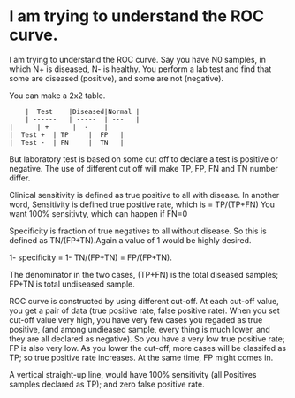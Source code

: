# I am trying to understand the ROC curve.
I am trying to understand the ROC curve. Say you have N0 samples, in which N+ is diseased, N- is healthy.
You perform a lab test and find that some are diseased (positive), and some are not (negative). 

You can make a 2x2 table.

    	|  Test    |Diseased|Normal |
        | ------   | -----  | ---   | 
	|  	   | +      |  -    |
	|  Test +  | TP     |  FP   |
	|  Test -  | FN     |  TN   |
	

But laboratory test is based on some cut off to declare a test is positive or negative.
 The use of different cut off will make TP, FP, FN and TN number differ.

Clinical sensitivity is defined as true positive to all with disease. In another word, 
Sensitivity is defined true positive rate, which is = TP/(TP+FN)
You want 100% sensitivty, which can happen if FN=0

Specificity is fraction of true negatives to all without disease. So this is defined as TN/(FP+TN).Again a value of 1 would be highly desired. 

1- specificity = 1- TN/(FP+TN) = FP/(FP+TN).

The denominator in the two cases, (TP+FN) is the total diseased samples; FP+TN is total undiseased sample.

ROC curve is constructed by using different cut-off. At each cut-off value, you get a pair of data (true positive rate, false positive rate). When you set cut-off value very high, you have very few cases you regaded as true positive, (and among undieased sample, every thing is much lower, and they are all declared as negative). So you have a very low true positive rate; FP is also very low. As you lower the cut-off, more cases will be classifed as TP; so true positive rate increases. At the same time, FP might comes in.

A vertical straight-up line, would have 100% sensitivity (all Positives samples declared as TP); and zero false positive rate.






  
